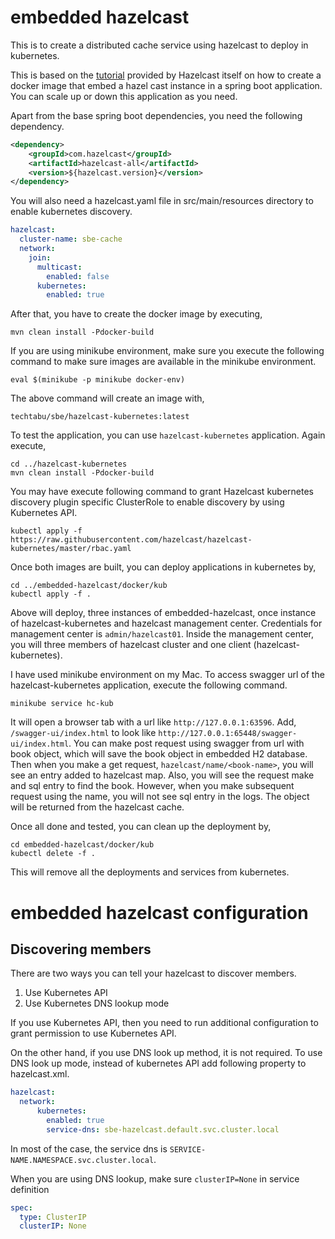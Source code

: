 # embedded hazelcast

This is to create a distributed cache service using hazelcast to deploy in kubernetes. 

This is based on the [tutorial](https://docs.hazelcast.com/tutorials/kubernetes-embedded) provided by Hazelcast 
itself on how to create a docker image that embed a hazel cast instance in a spring boot application. You can scale 
up or down this application as you need. 

Apart from the base spring boot dependencies, you need the following dependency. 
```xml
<dependency>
    <groupId>com.hazelcast</groupId>
    <artifactId>hazelcast-all</artifactId>
    <version>${hazelcast.version}</version>
</dependency>
```

You will also need a hazelcast.yaml file in src/main/resources directory to enable kubernetes discovery.
````yaml
hazelcast:
  cluster-name: sbe-cache
  network:
    join:
      multicast:
        enabled: false
      kubernetes:
        enabled: true
````

After that, you have to create the docker image by executing,
```shell
mvn clean install -Pdocker-build
```

If you are using minikube environment, make sure you execute the following command to make sure images are available 
in the minikube environment.

```shell
eval $(minikube -p minikube docker-env)
```

The above command will create an image with,
```shell
techtabu/sbe/hazelcast-kubernetes:latest
```

To test the application, you can use `hazelcast-kubernetes` application. Again execute,
```shell
cd ../hazelcast-kubernetes
mvn clean install -Pdocker-build
```

You may have execute following command to grant Hazelcast kubernetes discovery plugin specific ClusterRole to enable 
discovery by using Kubernetes API.
```shell
kubectl apply -f https://raw.githubusercontent.com/hazelcast/hazelcast-kubernetes/master/rbac.yaml
```

Once both images are built, you can deploy applications in kubernetes by,
```shell
cd ../embedded-hazelcast/docker/kub
kubectl apply -f .
```

Above will deploy, three instances of embedded-hazelcast, once instance of hazelcast-kubernetes and hazelcast 
management center. Credentials for management center is `admin/hazelcast01`. Inside the management center, you will 
three members of hazelcast cluster and one client (hazelcast-kubernetes).

I have used minikube environment on my Mac. To access swagger url of the hazelcast-kubernetes application, execute 
the following command. 
```shell
minikube service hc-kub
```

It will open a browser tab with a url like `http://127.0.0.1:63596`. Add, `/swagger-ui/index.html` to look like 
`http://127.0.0.1:65448/swagger-ui/index.html`. You can make post request using swagger from url with book object, 
which will save the book object in embedded H2 database. Then when you make a get request, `hazelcast/name/<book-name>`, you will see 
an entry added to hazelcast map. Also, you will see the request make and sql entry to find the book. However, when 
you make subsequent request using the name, you will not see sql entry in the logs. The object will be returned from 
the hazelcast cache. 

Once all done and tested, you can clean up the deployment by,
```shell
cd embedded-hazelcast/docker/kub
kubectl delete -f .
```
This will remove all the deployments and services from kubernetes. 


# embedded hazelcast configuration
## Discovering members 

There are two ways you can tell your hazelcast to discover members. 
1. Use Kubernetes API
2. Use Kubernetes DNS lookup mode

If you use Kubernetes API, then you need to run additional configuration to grant permission to use Kubernetes API.

On the other hand, if you use DNS look up method, it is not required. To use DNS look up mode, instead of kubernetes 
API add following property to hazelcast.xml. 

```yaml
hazelcast:
  network:
      kubernetes:
        enabled: true
        service-dns: sbe-hazelcast.default.svc.cluster.local
```

In most of the case, the service dns is `SERVICE-NAME.NAMESPACE.svc.cluster.local`.

When you are using DNS lookup, make sure `clusterIP=None` in service definition
```yaml
spec:
  type: ClusterIP
  clusterIP: None
```